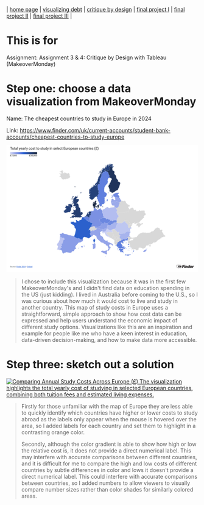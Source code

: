 | [home page](https://ray1208xxxx.github.io/Ray-Zeng-Portfolio/) | [visualizing debt](visualizing-government-debt) | [critique by design](critique-by-design) | [final project I](final-project-part-one) | [final project II](final-project-part-two) | [final project III](final-project-part-three) |

# This is for 
Assignment: Assignment 3 & 4: Critique by Design with Tableau (MakeoverMonday)

# Step one: choose a data visualization from MakeoverMonday
Name: The cheapest countries to study in Europe in 2024

Link: https://www.finder.com/uk/current-accounts/student-bank-accounts/cheapest-countries-to-study-europe

![Cheapest Countries to Study in Europe](https://github.com/Ray1208xxxx/Ray-Zeng-Portfolio/blob/main/cheapest-countries-to-study-in-Europe.png)

> I chose to include this visualization because it was in the first few MakeoverMonday's and I didn't find data on education spending in the US (just kidding). I lived in Australia before coming to the U.S., so I was curious about how much it would cost to live and study in another country. This map of study costs in Europe uses a straightforward, simple approach to show how cost data can be expressed and help users understand the economic impact of different study options. Visualizations like this are an inspiration and example for people like me who have a keen interest in education, data-driven decision-making, and how to make data more accessible.

# Step three: sketch out a solution
<div class='tableauPlaceholder' id='viz1731192470572' style='position: relative'>
  <noscript>
    <a href='#'>
      <img alt='Comparing Annual Study Costs Across Europe (£) The visualization highlights the total yearly cost of studying in selected European countries, combining both tuition fees and estimated living expenses.' src='https://public.tableau.com/static/images/a3/a34/Sheet1/1_rss.png' style='border: none' />
    </a>
  </noscript>
  <object class='tableauViz' style='display: none;'>
    <param name='host_url' value='https%3A%2F%2Fpublic.tableau.com%2F' />
    <param name='embed_code_version' value='3' />
    <param name='site_root' value='' />
    <param name='name' value='a34/Sheet1' />
    <param name='tabs' value='no' />
    <param name='toolbar' value='yes' />
    <param name='static_image' value='https://public.tableau.com/static/images/a3/a34/Sheet1/1.png' />
    <param name='animate_transition' value='yes' />
    <param name='display_static_image' value='yes' />
    <param name='display_spinner' value='yes' />
    <param name='display_overlay' value='yes' />
    <param name='display_count' value='yes' />
    <param name='language' value='zh-CN' />
    <param name='filter' value='publish=yes' />
  </object>
</div>
<script type='text/javascript'>
  var divElement = document.getElementById('viz1731192470572');
  var vizElement = divElement.getElementsByTagName('object')[0];
  vizElement.style.width = '100%';
  vizElement.style.height = (divElement.offsetWidth * 0.75) + 'px';
  var scriptElement = document.createElement('script');
  scriptElement.src = 'https://public.tableau.com/javascripts/api/viz_v1.js';
  vizElement.parentNode.insertBefore(scriptElement, vizElement);
</script>


> Firstly for those unfamiliar with the map of Europe they are less able to quickly identify which countries have higher or lower costs to study abroad as the labels only appear when the mouse is hovered over the area, so I added labels for each country and set them to highlight in a contrasting orange color.
>
> Secondly, although the color gradient is able to show how high or low the relative cost is, it does not provide a direct numerical label. This may interfere with accurate comparisons between different countries, and it is difficult for me to compare the high and low costs of different countries by subtle differences in color and lows it doesn't provide a direct numerical label. This could interfere with accurate comparisons between countries, so I added numbers to allow viewers to visually compare number sizes rather than color shades for similarly colored areas.

